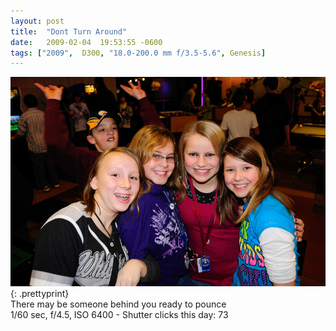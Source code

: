 ```yaml
---
layout: post
title:  "Dont Turn Around"
date:   2009-02-04  19:53:55 -0600
tags: ["2009",  D300, "18.0-200.0 mm f/3.5-5.6", Genesis]
---
```

![:title](/images/2009/2009_0204_DSC3068.jpg)
{: .prettyprint}  
There may be someone behind you ready to pounce  
1/60 sec, f/4.5, ISO 6400 - Shutter clicks this day: 73